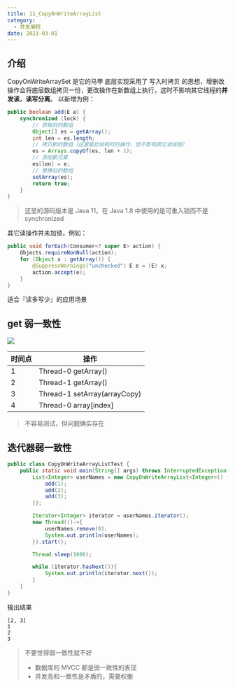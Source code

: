 ```yaml
---
title: 11_CopyOnWriteArrayList
category:
  - 并发编程
date: 2023-03-01
---
```


<!-- more -->

## 介绍

CopyOnWriteArraySet 是它的马甲 底层实现采用了 写入时拷贝 的思想，增删改操作会将底层数组拷贝一份，更改操作在新数组上执行，这时不影响其它线程的**并发读**，**读写分离**。 以新增为例：

```java
public boolean add(E e) {
    synchronized (lock) {
        // 获取旧的数组
        Object[] es = getArray();
        int len = es.length;
        // 拷贝新的数组（这里是比较耗时的操作，但不影响其它读线程）
        es = Arrays.copyOf(es, len + 1);
        // 添加新元素
        es[len] = e;
        // 替换旧的数组
        setArray(es);
        return true;
    }
}
```

> 这里的源码版本是 Java 11，在 Java 1.8 中使用的是可重入锁而不是 synchronized

其它读操作并未加锁，例如：

```java
public void forEach(Consumer<? super E> action) {
    Objects.requireNonNull(action);
    for (Object x : getArray()) {
        @SuppressWarnings("unchecked") E e = (E) x;
        action.accept(e);
    }
}
```

适合『读多写少』的应用场景

## get 弱一致性

![](https://studyimages.oss-cn-beijing.aliyuncs.com/img/Interview/202403/3abb7c67977826cf.png)

| 时间点 | 操作                         |
| ------ | ---------------------------- |
| 1      | Thread-0 getArray()          |
| 2      | Thread-1 getArray()          |
| 3      | Thread-1 setArray(arrayCopy) |
| 4      | Thread-0 array[index]        |

> 不容易测试，但问题确实存在

## 迭代器弱一致性

```java
public class CopyOnWriteArrayListTest {
    public static void main(String[] args) throws InterruptedException {
        List<Integer> userNames = new CopyOnWriteArrayList<Integer>() {{
            add(1);
            add(2);
            add(3);
        }};

        Iterator<Integer> iterator = userNames.iterator();
        new Thread(()->{
            userNames.remove(0);
            System.out.println(userNames);
        }).start();

        Thread.sleep(1000);

        while (iterator.hasNext()){
            System.out.println(iterator.next());
        }
    }
}
```

输出结果

```
[2, 3]
1
2
3
```

> 不要觉得弱一致性就不好 
>
> - 数据库的 MVCC 都是弱一致性的表现 
> - 并发高和一致性是矛盾的，需要权衡